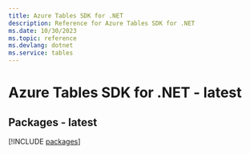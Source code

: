 ```yaml
---
title: Azure Tables SDK for .NET
description: Reference for Azure Tables SDK for .NET
ms.date: 10/30/2023
ms.topic: reference
ms.devlang: dotnet
ms.service: tables
---
```

# Azure Tables SDK for .NET - latest
## Packages - latest
[!INCLUDE [packages](tables-index.md)]